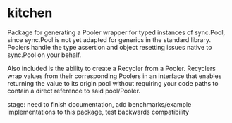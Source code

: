 # kitchen

Package for generating a Pooler wrapper for typed instances of sync.Pool, since sync.Pool is not yet adapted for generics in the standard library. Poolers handle the type assertion and object resetting issues native to sync.Pool on your behalf.

Also included is the ability to create a Recycler from a Pooler. Recyclers wrap values from their corresponding Poolers in an interface that enables returning the value to its origin pool without requiring your code paths to contain a direct reference to said pool/Pooler. 

stage: need to finish documentation, add benchmarks/example implementations to this package, test backwards compatibility
